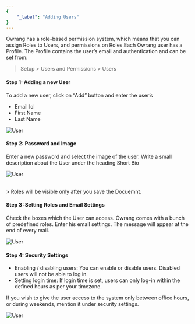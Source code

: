 ```yaml
---
{
	"_label": "Adding Users"
}
---
```


Owrang has a role-based permission system, which means that you can assign Roles to Users, and permissions on Roles.Each Owrang user has a Profile. The Profile contains the user’s email and authentication and can be set from:

> Setup > Users and Permissions > Users

#### Step 1: Adding a new User

To add a new user, click on “Add” button and enter the user’s

- Email Id
- First Name
- Last Name

![User](img/user1.png)

#### Step 2: Password and Image

Enter a new password and select the image of the user. Write a small description about the User under the heading Short Bio

![User](img/user2.png)

<br>
> Roles will be visible only after you save the Docuemnt.


#### Step 3 :Setting Roles and Email Settings

Check the boxes which the User can access. Owrang comes with a bunch of predefined roles. 
Enter his email settings. The message will appear at the end of every mail. 

![User](img/user3.png)

#### Step 4: Security Settings

- Enabling / disabling users: You can enable or disable users. Disabled users will not be able to log in.
- Setting login time: If login time is set, users can only log-in within the defined hours as per your timezone.

If you wish to give the user access to the system only between office hours, or during weekends, mention it under security settings.


![User](img/user4.png)

